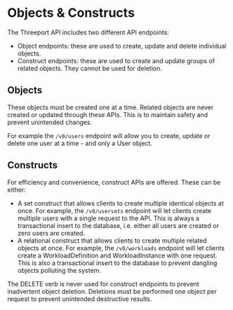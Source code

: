 # Objects & Constructs

The Threeport API includes two different API endpoints:

* Object endpoints: these are used to create, update and delete individual
  objects.
* Construct endpoints: these are used to create and update groups of related
  objects.  They cannot be used for deletion.

## Objects

These objects must be created one at a time.  Related objects are never created
or updated through these APIs.  This is to maintain safety and prevent
unintended changes.

For example the `/v0/users` endpoint will allow you to create, update or delete
one user at a time - and only a User object.

## Constructs

For efficiency and convenience, construct APIs are offered.  These can be
either:

* A set construct that allows clients to create multiple identical objects at
  once.
  For example, the `/v0/usersets` endpoint will let clients create multiple
  users with a single request to the API.  This is always a transactional insert
  to the database, i.e. either all users are created or zero users are created.
* A relational construct that allows clients to create multiple related objects
  at once.
  For example, the `/v0/workloads` endpoint will let clients create a
  WorkloadDefinition and WorkloadInstance with one request.  This is also a
  transactional insert to the database to prevent dangling objects polluting the
  system.

The DELETE verb is never used for construct endpoints to prevent inadvertent
object deletion.  Deletions must be performed one object per request to prevent
unintended destructive results.

